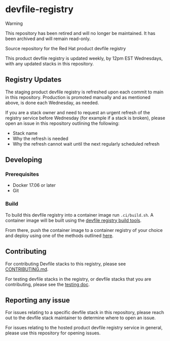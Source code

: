 # devfile-registry

> [!WARNING]
> This repository has been retired and will no longer be maintained. It has been archived and will remain read-only.


Source repository for the Red Hat product devfile registry

This product devfile registry is updated weekly, by 12pm EST Wednesdays, with any updated stacks in this repository.

## Registry Updates

The staging product devfile registry is refreshed upon each commit to main in this repository. Production is promoted manually and as mentioned above, is done each Wednesday, as needed.

If you are a stack owner and need to request an urgent refresh of the registry service before Wednesday (for example if a stack is broken), please open an issue in this repository outlining the following:

- Stack name
- Why the refresh is needed
- Why the refresh cannot wait until the next regularly scheduled refresh

## Developing

### Prerequisites

- Docker 17.06 or later
- Git

### Build

To build this devfile registry into a container image run `.ci/build.sh`. A container image will be built using the [devfile registry build tools](https://github.com/devfile/registry-support/tree/master/build-tools).

From there, push the container image to a container registry of your choice and deploy using one of the methods outlined [here](https://github.com/devfile/registry-support#deploy).

## Contributing

For contributing Devfile stacks to this registry, please see [CONTRIBUTING.md](CONTRIBUTING.md).

For testing devfile stacks in the registry, or devfile stacks that you are contributing, please see the [testing doc](tests/README.md).

## Reporting any issue

For issues relating to a specific devfile stack in this repository, please reach out to the devfile stack maintainer to determine where to open an issue.

For issues relating to the hosted product devfile registry service in general, please use this repository for opening issues.
